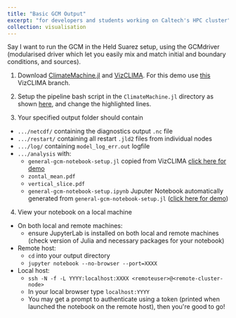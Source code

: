 ```yaml
---
title: "Basic GCM Output"
excerpt: "for developers and students working on Caltech's HPC cluster"
collection: visualisation
---
```


Say I want to run the GCM in the Held Suarez setup, using the GCMdriver (modularised driver which let you easily mix and match initial and boundary conditions, and sources).

1. Download [ClimateMachine.jl](https://github.com/CliMA/ClimateMachine.jl) and [VizCLIMA](https://github.com/CliMA/VizCLIMA.jl). For this demo use [this](https://github.com/CliMA/VizCLIMA.jl/tree/ln/prep-for-merge) VizCLIMA branch.

2. Setup the pipeline bash script in the `ClimateMachine.jl` directory as shown [here](https://github.com/CliMA/ClimateMachine.jl/blob/1d90c69dd687850c22c79a555c780919987b2e7a/pipeline_logging_basic_gcmd.sh#L20-L29), and change the highlighted lines.

3. Your specified output folder should contain
  - `.../netcdf/` containing the diagnostics output `.nc` file
  - `.../restart/` containing all restart `.jld2` files from individual nodes
  - `.../log/` containing `model_log_err.out` logfile
  - `.../analysis` with:
      - `general-gcm-notebook-setup.jl` copied from VizCLIMA [click here for demo](https://github.com/LenkaNovak/LenkaNovak.github.io/blob/master/files/general-gcm-notebook-setup.jl)
      - `zontal_mean.pdf`
      - `vertical_slice.pdf`
      - `general-gcm-notebook-setup.ipynb` Juputer Notebook automatically generated from `general-gcm-notebook-setup.jl` ([click here for demo](https://github.com/LenkaNovak/LenkaNovak.github.io/blob/master/files/general-gcm-notebook-setup.ipynb))

4. View your notebook on a local machine
  - On both local and remote machines:
      - ensure JupyterLab is installed on both local and remote machines (check version of Julia and necessary packages for your notebook)
  - Remote host:
      - `cd` into your output directory
      - ```jupyter notebook --no-browser --port=XXXX```
  - Local host:
      - ```ssh -N -f -L YYYY:localhost:XXXX <remoteuser>@<remote-cluster-node>```
      - In your local browser type ```localhost:YYYY```
      - You may get a prompt to authenticate using a token (printed when launched the notebook on the remote host), then you're good to go!
